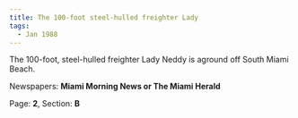 ```yaml
---  
title: The 100-foot steel-hulled freighter Lady  
tags:  
  - Jan 1988  
---  
```

  
The 100-foot, steel-hulled freighter Lady Neddy is aground off South Miami Beach.  
  
Newspapers: **Miami Morning News or The Miami Herald**  
  
Page: **2**, Section: **B** 
